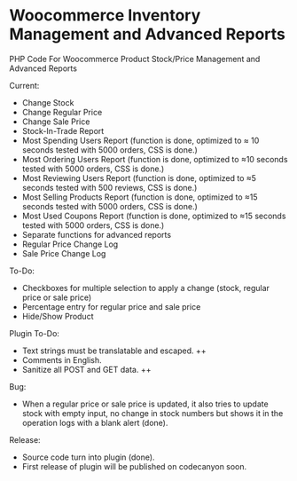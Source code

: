 # Woocommerce Inventory Management and Advanced Reports
PHP Code For Woocommerce Product Stock/Price Management and Advanced Reports

Current:
- Change Stock
- Change Regular Price
- Change Sale Price
- Stock-In-Trade Report
- Most Spending Users Report (function is done, optimized to ≈ 10 seconds tested with 5000 orders, CSS is done.)
- Most Ordering Users Report (function is done, optimized to ≈10 seconds tested with 5000 orders, CSS is done.)
- Most Reviewing Users Report (function is done, optimized to ≈5 seconds tested with 500 reviews, CSS is done.)
- Most Selling Products Report (function is done, optimized to ≈15 seconds tested with 5000 orders, CSS is done.)
- Most Used Coupons Report (function is done, optimized to ≈15 seconds tested with 5000 orders, CSS is done.)
- Separate functions for advanced reports
- Regular Price Change Log
- Sale Price Change Log

To-Do:

- Checkboxes for multiple selection to apply a change (stock, regular price or sale price)
- Percentage entry for regular price and sale price
- Hide/Show Product 

Plugin To-Do:

- Text strings must be translatable and escaped. ++
- Comments in English. 
- Sanitize all POST and GET data. ++

Bug:

- When a regular price or sale price is updated, it also tries to update stock with empty input, no change in stock numbers but shows it in the operation logs with a blank alert (done).

Release:

- Source code turn into plugin (done).
- First release of plugin will be published on codecanyon soon.
